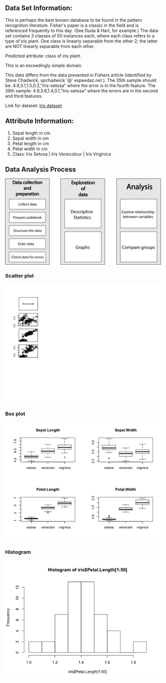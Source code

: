 ## Data Set Information:

This is perhaps the best known database to be found in the pattern recognition literature. Fisher's paper is a classic in the field and is referenced frequently to this day. (See Duda & Hart, for example.) The data set contains 3 classes of 50 instances each, where each class refers to a type of iris plant. One class is linearly separable from the other 2; the latter are NOT linearly separable from each other.

Predicted attribute: class of iris plant.

This is an exceedingly simple domain.

This data differs from the data presented in Fishers article (identified by Steve Chadwick, spchadwick '@' espeedaz.net ). The 35th sample should be: 4.9,3.1,1.5,0.2,"Iris-setosa" where the error is in the fourth feature. The 38th sample: 4.9,3.6,1.4,0.1,"Iris-setosa" where the errors are in the second and third features.

Link for dataset: [Iris dataset](https://archive.ics.uci.edu/ml/datasets/Iris)

## Attribute Information:

1. Sepal length in cm
2. Sepal width in cm
3. Petal length in cm
4. Petal width in cm
5. Class: Iris Setosa | Iris Versicolour | Iris Virginica

## Data Analysis Process

![Data Analysis Process](https://github.com/gandalf1819/Data-Science-projects/blob/master/iris/Data-analysis-process.png)

### Scatter plot

![Scatter Plot](https://github.com/gandalf1819/Data-Science-projects/blob/master/iris/Scatter-plot.png)

### Box plot

![Box Plot](https://github.com/gandalf1819/Data-Science-projects/blob/master/iris/Box%20plot.png)

### Histogram

![Histogram](https://github.com/gandalf1819/Data-Science-projects/blob/master/iris/Histogram.png)

